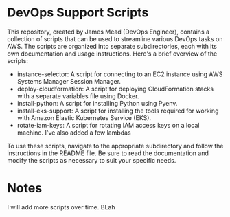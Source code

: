 # DevOps Support Scripts
This repository, created by James Mead (DevOps Engineer), contains a collection of scripts that can be used to streamline various DevOps tasks on AWS. The scripts are organized into separate subdirectories, each with its own documentation and usage instructions. Here's a brief overview of the scripts:

* instance-selector: A script for connecting to an EC2 instance using AWS Systems Manager Session Manager.
* deploy-cloudformation: A script for deploying CloudFormation stacks with a separate variables file using Docker.
* install-python: A script for installing Python using Pyenv.
* install-eks-support: A script for installing the tools required for working with Amazon Elastic Kubernetes Service (EKS).
* rotate-iam-keys: A script for rotating IAM access keys on a local machine. I've also added a few lambdas

To use these scripts, navigate to the appropriate subdirectory and follow the instructions in the README file. Be sure to read the documentation and modify the scripts as necessary to suit your specific needs.

# Notes
I will add more scripts over time.
BLah